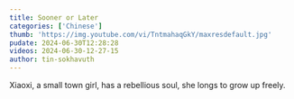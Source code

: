 ```yaml
---
title: Sooner or Later
categories: ['Chinese']
thumb: 'https://img.youtube.com/vi/TntmahaqGkY/maxresdefault.jpg'
pudate: 2024-06-30T12:28:28
videos: 2024-06-30-12-27-15
author: tin-sokhavuth
---
```

Xiaoxi, a small town girl, has a rebellious soul, she longs to grow up freely.